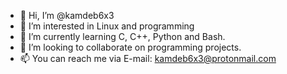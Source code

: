 - 👋 Hi, I’m @kamdeb6x3
- 👀 I’m interested in Linux and programming
- 🌱 I’m currently learning C, C++, Python and Bash.
- 💞️ I’m looking to collaborate on programming projects.
- 📫 You can reach me via E-mail: kamdeb6x3@protonmail.com
